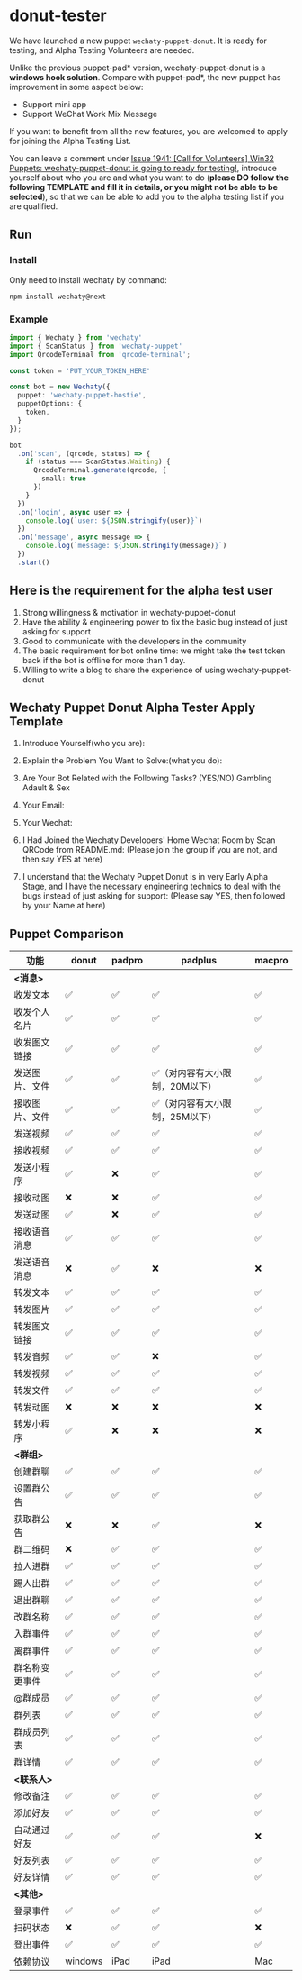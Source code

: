# donut-tester

We have launched a new puppet `wechaty-puppet-donut`. It is ready for testing, and Alpha Testing Volunteers are needed.

Unlike the previous puppet-pad* version, wechaty-puppet-donut is a **windows hook solution**. Compare with puppet-pad*, the new puppet has improvement in some aspect below:

- Support mini app
- Support WeChat Work Mix Message

If you want to benefit from all the new features, you are welcomed to apply for joining the Alpha Testing List.

You can leave a comment under [Issue 1941: [Call for Volunteers] Win32 Puppets: wechaty-puppet-donut is going to ready for testing!](https://github.com/wechaty/wechaty/issues/1941), introduce yourself about who you are and what you want to do (**please DO follow the following TEMPLATE and fill it in details, or you might not be able to be selected**), so that we can be able to add you to the alpha testing list if you are qualified.

## Run

### Install
Only need to install wechaty by command:
```
npm install wechaty@next
```

### Example
```ts
import { Wechaty } from 'wechaty'
import { ScanStatus } from 'wechaty-puppet'
import QrcodeTerminal from 'qrcode-terminal';

const token = 'PUT_YOUR_TOKEN_HERE'

const bot = new Wechaty({
  puppet: 'wechaty-puppet-hostie',
  puppetOptions: {
    token,
  }
});

bot
  .on('scan', (qrcode, status) => {
    if (status === ScanStatus.Waiting) {
      QrcodeTerminal.generate(qrcode, {
        small: true
      })
    }
  })
  .on('login', async user => {
    console.log(`user: ${JSON.stringify(user)}`)
  })
  .on('message', async message => {
    console.log(`message: ${JSON.stringify(message)}`)
  })
  .start()
```

## Here is the requirement for the alpha test user

1. Strong willingness & motivation in wechaty-puppet-donut
2. Have the ability & engineering power to fix the basic bug instead of just asking for support
3. Good to communicate with the developers in the community
4. The basic requirement for bot online time: we might take the test token back if the bot is offline for more than 1 day.
5. Willing to write a blog to share the experience of using wechaty-puppet-donut

## Wechaty Puppet Donut Alpha Tester Apply Template

1. Introduce Yourself(who you are):

2. Explain the Problem You Want to Solve:(what you do):

3. Are Your Bot Related with the Following Tasks? (YES/NO)
Gambling
Adault & Sex

4. Your Email:

5. Your Wechat:

6. I Had Joined the Wechaty Developers' Home Wechat Room by Scan QRCode from README.md: (Please join the group if you are not, and then say YES at here)

7. I understand that the Wechaty Puppet Donut is in very Early Alpha Stage, and I have the necessary engineering technics to deal with the bugs instead of just asking for support: (Please say YES, then followed by your Name at here)


## Puppet Comparison

功能 | donut | padpro | padplus | macpro
---|---|---|---|---
 **<消息>**|  |  |
 收发文本| ✅ | ✅ |✅ |✅
 收发个人名片| ✅ | ✅ |✅ |✅
 收发图文链接| ✅ | ✅ |✅ |✅
 发送图片、文件| ✅ | ✅ | ✅（对内容有大小限制，20M以下） |✅
 接收图片、文件| ✅ | ✅ | ✅（对内容有大小限制，25M以下） |✅
 发送视频| ✅ | ✅ | ✅ | ✅
 接收视频| ✅ | ✅ | ✅ | ✅
 发送小程序| ✅ | ❌ | ✅ | ✅
 接收动图| ❌ | ❌ | ✅ | ✅
 发送动图| ✅ | ❌ | ✅ | ✅
 接收语音消息| ✅ | ✅ | ✅ | ✅
 发送语音消息| ❌ | ✅ | ❌ | ❌
 转发文本| ✅ | ✅ | ✅ | ✅
 转发图片| ✅ | ✅ | ✅ | ✅
 转发图文链接| ✅ | ✅ | ✅ | ✅
 转发音频| ✅ | ✅ | ❌ | ✅
 转发视频| ✅ | ✅ | ✅ | ✅
 转发文件| ✅ | ✅ | ✅ | ✅
 转发动图| ❌ | ❌ | ❌ | ❌
 转发小程序| ✅ | ❌ | ❌ | ❌
 **<群组>**|  |  |  |
 创建群聊|✅|✅|✅|✅
 设置群公告|✅|✅|✅|✅
 获取群公告|❌|❌|✅|❌
 群二维码|❌|✅|✅|✅
 拉人进群|✅|✅|✅|✅
 踢人出群|✅|✅|✅|✅
 退出群聊|✅|✅|✅|✅
 改群名称|✅|✅|✅|✅
 入群事件|✅|✅|✅|✅
 离群事件|✅|✅|✅|✅
 群名称变更事件|✅|✅|✅|✅
 @群成员|✅|✅|✅|✅
 群列表|✅|✅|✅|✅
 群成员列表|✅|✅|✅|✅
 群详情|✅|✅|✅|✅
 **<联系人>**|  |  |  |
 修改备注|✅|✅|✅|✅
 添加好友|✅|✅|✅|✅
 自动通过好友|✅|✅|✅|❌
 好友列表|✅|✅|✅|✅
 好友详情|✅|✅|✅|✅
 **<其他>**|  |  |  |
 登录事件|✅|✅|✅|✅
 扫码状态|❌|✅|✅|❌
 登出事件|✅|✅|✅|✅
 依赖协议|windows|iPad|iPad|Mac|